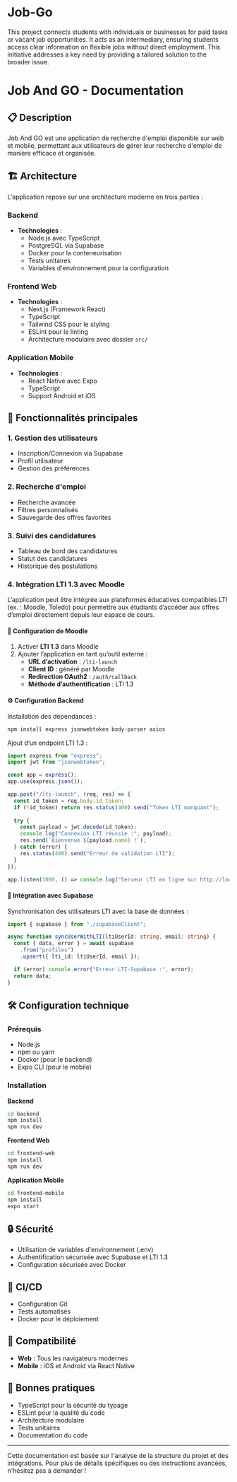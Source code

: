 # Job-Go
This project connects students with individuals or businesses for paid tasks or vacant job opportunities. It acts as an intermediary, ensuring students access clear information on flexible jobs without direct employment. This initiative addresses a key need by providing a tailored solution to the broader issue.


# Job And GO - Documentation

## 📋 Description
Job And GO est une application de recherche d'emploi disponible sur web et mobile, permettant aux utilisateurs de gérer leur recherche d'emploi de manière efficace et organisée.

## 🏗️ Architecture
L'application repose sur une architecture moderne en trois parties :

### Backend
- **Technologies** :
  - Node.js avec TypeScript
  - PostgreSQL via Supabase
  - Docker pour la conteneurisation
  - Tests unitaires
  - Variables d'environnement pour la configuration

### Frontend Web
- **Technologies** :
  - Next.js (Framework React)
  - TypeScript
  - Tailwind CSS pour le styling
  - ESLint pour le linting
  - Architecture modulaire avec dossier `src/`

### Application Mobile
- **Technologies** :
  - React Native avec Expo
  - TypeScript
  - Support Android et iOS

## 🚀 Fonctionnalités principales

### 1. **Gestion des utilisateurs**
   - Inscription/Connexion via Supabase
   - Profil utilisateur
   - Gestion des préférences

### 2. **Recherche d'emploi**
   - Recherche avancée
   - Filtres personnalisés
   - Sauvegarde des offres favorites

### 3. **Suivi des candidatures**
   - Tableau de bord des candidatures
   - Statut des candidatures
   - Historique des postulations

### 4. **Intégration LTI 1.3 avec Moodle**
L’application peut être intégrée aux plateformes éducatives compatibles LTI (ex. : Moodle, Toledo) pour permettre aux étudiants d’accéder aux offres d’emploi directement depuis leur espace de cours.

#### 📌 **Configuration de Moodle**
1. Activer **LTI 1.3** dans Moodle
2. Ajouter l’application en tant qu’outil externe :
   - **URL d’activation** : `/lti-launch`
   - **Client ID** : généré par Moodle
   - **Redirection OAuth2** : `/auth/callback`
   - **Méthode d’authentification** : LTI 1.3

#### ⚙️ **Configuration Backend**
Installation des dépendances :
```bash
npm install express jsonwebtoken body-parser axios
```
Ajout d’un endpoint LTI 1.3 :
```typescript
import express from "express";
import jwt from "jsonwebtoken";

const app = express();
app.use(express.json());

app.post("/lti-launch", (req, res) => {
  const id_token = req.body.id_token;
  if (!id_token) return res.status(400).send("Token LTI manquant");
  
  try {
    const payload = jwt.decode(id_token);
    console.log("Connexion LTI réussie :", payload);
    res.send(`Bienvenue ${payload.name} !`);
  } catch (error) {
    res.status(400).send("Erreur de validation LTI");
  }
});

app.listen(3000, () => console.log("Serveur LTI en ligne sur http://localhost:3000"));
```

#### 📡 **Intégration avec Supabase**
Synchronisation des utilisateurs LTI avec la base de données :
```typescript
import { supabase } from "./supabaseClient";

async function syncUserWithLTI(ltiUserId: string, email: string) {
  const { data, error } = await supabase
    .from("profiles")
    .upsert({ lti_id: ltiUserId, email });

  if (error) console.error("Erreur LTI-Supabase :", error);
  return data;
}
```

## 🛠️ Configuration technique

### Prérequis
- Node.js
- npm ou yarn
- Docker (pour le backend)
- Expo CLI (pour le mobile)

### Installation

**Backend**
```bash
cd backend
npm install
npm run dev
```

**Frontend Web**
```bash
cd frontend-web
npm install
npm run dev
```

**Application Mobile**
```bash
cd frontend-mobile
npm install
expo start
```

## 🔒 Sécurité
- Utilisation de variables d'environnement (.env)
- Authentification sécurisée avec Supabase et LTI 1.3
- Configuration sécurisée avec Docker

## 🔄 CI/CD
- Configuration Git
- Tests automatisés
- Docker pour le déploiement

## 📱 Compatibilité
- **Web** : Tous les navigateurs modernes
- **Mobile** : iOS et Android via React Native

## 🎯 Bonnes pratiques
- TypeScript pour la sécurité du typage
- ESLint pour la qualité du code
- Architecture modulaire
- Tests unitaires
- Documentation du code

---

Cette documentation est basée sur l'analyse de la structure du projet et des intégrations. Pour plus de détails spécifiques ou des instructions avancées, n'hésitez pas à demander !


